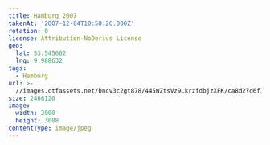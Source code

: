 ```yaml
---
title: Hamburg 2007
takenAt: '2007-12-04T10:58:26.000Z'
rotation: 0
license: Attribution-NoDerivs License
geo:
  lat: 53.545662
  lng: 9.988632
tags:
  - Hamburg
url: >-
  //images.ctfassets.net/bncv3c2gt878/445WZtsVz9LkrzfdbjzXFK/ca8d27d6f1b9de2a84ad77be4e783eba/hamburg-2007_4560262202_o
size: 2466120
image:
  width: 2000
  height: 3008
contentType: image/jpeg
---
```


